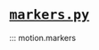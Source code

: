 # [`markers.py`](https://github.com/romainmartinez/motion/blob/master/motion/markers.py)

::: motion.markers
